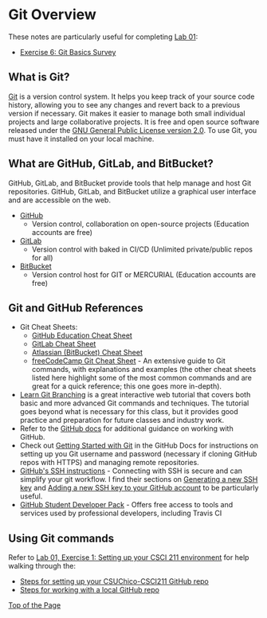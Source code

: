 # Git Overview

These notes are particularly useful for completing [Lab 01](https://github.com/shelleywong/CSCI211-Course-Materials/blob/main/Labs/lab01.md):
  * [Exercise 6: Git Basics Survey](https://github.com/shelleywong/CSCI211-Course-Materials/blob/main/Labs/lab01.md#exercise-6-git-basics-survey)

## What is Git?

[Git](https://git-scm.com/) is a version control system. It helps you keep track of your source code history, allowing you to see any changes and revert back to a previous version if necessary. Git makes it easier to manage both small individual projects and large collaborative projects. It is free and open source software released under the [GNU General Public License version 2.0](https://opensource.org/licenses/GPL-2.0). To use Git, you must have it installed on your local machine.<br>

## What are GitHub, GitLab, and BitBucket?

GitHub, GitLab, and BitBucket provide tools that help manage and host Git repositories. GitHub, GitLab, and BitBucket utilize a graphical user interface and are accessible on the web.<br>
* [GitHub](https://github.com/)
  * Version control, collaboration on open-source projects (Education accounts are free)
* [GitLab](https://about.gitlab.com/)
  * Version control with baked in CI/CD (Unlimited private/public repos for all)
* [BitBucket](https://bitbucket.org/)
  * Version control host for GIT or MERCURIAL (Education accounts are free)

## Git and GitHub References
* Git Cheat Sheets:
  * [GitHub Education Cheat Sheet](https://education.github.com/git-cheat-sheet-education.pdf)
  * [GitLab Cheat Sheet](https://about.gitlab.com/images/press/git-cheat-sheet.pdf)
  * [Atlassian (BitBucket) Cheat Sheet](https://www.atlassian.com/git/tutorials/atlassian-git-cheatsheet)
  * [freeCodeCamp Git Cheat Sheet](https://www.freecodecamp.org/news/git-cheat-sheet-helpful-git-commands-with-examples/#heading-reverting-changes-in-git) - An extensive guide to Git commands, with explanations and examples (the other cheat sheets listed here highlight some of the most common commands and are great for a quick reference; this one goes more in-depth).
* [Learn Git Branching](https://learngitbranching.js.org/) is a great interactive web tutorial that covers both basic and more advanced Git commands and techniques. The tutorial goes beyond what is necessary for this class, but it provides good practice and preparation for future classes and industry work.
* Refer to the [GitHub docs](https://docs.github.com/en/free-pro-team@latest/github) for additional guidance on working with GitHub.
* Check out [Getting Started with Git](https://docs.github.com/en/github/getting-started-with-github/getting-started-with-git) in the GitHub Docs for instructions on setting up you Git username and password (necessary if cloning GitHub repos with HTTPS) and managing remote repositories.
* [GitHub's SSH instructions](https://docs.github.com/en/authentication/connecting-to-github-with-ssh/about-ssh) - Connecting with SSH is secure and can simplify your git workflow. I find their sections on [Generating a new SSH key](https://docs.github.com/en/authentication/connecting-to-github-with-ssh/generating-a-new-ssh-key-and-adding-it-to-the-ssh-agent) and [Adding a new SSH key to your GitHub account](https://docs.github.com/en/authentication/connecting-to-github-with-ssh/adding-a-new-ssh-key-to-your-github-account) to be particularly useful.
* [GitHub Student Developer Pack](https://education.github.com/pack) - Offers free access to tools and services used by professional developers, including Travis CI

## Using Git commands

Refer to [Lab 01, Exercise 1: Setting up your CSCI 211 environment](https://github.com/shelleywong/CSCI211-Course-Materials/blob/main/Labs/lab01.md#exercise-1-setting-up-your-csci-211-environment) for help walking through the:
* [Steps for setting up your CSUChico-CSCI211 GitHub repo](https://github.com/shelleywong/CSCI211-Course-Materials/blob/main/Labs/lab01.md#steps-for-setting-up-your-csuchico-csci211-github-repo)
* [Steps for working with a local GitHub repo](https://github.com/shelleywong/CSCI211-Course-Materials/blob/main/Labs/lab01.md#steps-for-working-with-a-local-github-repo)<br>

[Top of the Page](#git-overview)
